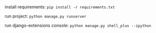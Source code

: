 install requirements: 
`pip install -r requirements.txt`

run project:
`python manage.py runserver`

run django-extensions console: 
`python manage.py shell_plus --ipython`